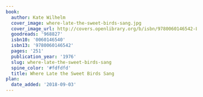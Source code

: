 ```yaml
---
book:
  author: Kate Wilhelm
  cover_image: where-late-the-sweet-birds-sang.jpg
  cover_image_url: http://covers.openlibrary.org/b/isbn/9780060146542-L.jpg
  goodreads: '968827'
  isbn10: '0060146540'
  isbn13: '9780060146542'
  pages: '251'
  publication_year: '1976'
  slug: where-late-the-sweet-birds-sang
  spine_color: '#fdfdfd'
  title: Where Late the Sweet Birds Sang
plan:
  date_added: '2018-09-03'
---
```

